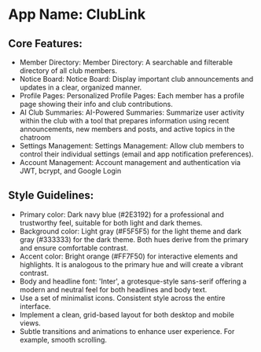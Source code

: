 # **App Name**: ClubLink

## Core Features:

- Member Directory: Member Directory: A searchable and filterable directory of all club members.
- Notice Board: Notice Board: Display important club announcements and updates in a clear, organized manner.
- Profile Pages: Personalized Profile Pages: Each member has a profile page showing their info and club contributions.
- AI Club Summaries: AI-Powered Summaries: Summarize user activity within the club with a tool that prepares information using recent announcements, new members and posts, and active topics in the chatroom
- Settings Management: Settings Management: Allow club members to control their individual settings (email and app notification preferences).
- Account Management: Account management and authentication via JWT, bcrypt, and Google Login

## Style Guidelines:

- Primary color: Dark navy blue (#2E3192) for a professional and trustworthy feel, suitable for both light and dark themes.
- Background color: Light gray (#F5F5F5) for the light theme and dark gray (#333333) for the dark theme. Both hues derive from the primary and ensure comfortable contrast.
- Accent color: Bright orange (#FF7F50) for interactive elements and highlights. It is analogous to the primary hue and will create a vibrant contrast.
- Body and headline font: 'Inter', a grotesque-style sans-serif offering a modern and neutral feel for both headlines and body text.
- Use a set of minimalist icons. Consistent style across the entire interface.
- Implement a clean, grid-based layout for both desktop and mobile views.
- Subtle transitions and animations to enhance user experience. For example, smooth scrolling.